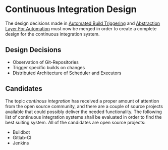 # Continuous Integration Design
The design decisions made in [Automated Build
Triggering](buildserver.md#automated-build-triggering) and [Abstraction Layer
For Automation](buildserver.md#abstraction-layer-for-automation) must now be
merged in order to create a complete design for the continuous integration
system.

## Design Decisions
* Observation of Git-Repositories
* Trigger specific builds on changes
* Distributed Architecture of Scheduler and Executors


## Candidates
The topic *continous integration* has received a proper amount of attention from
the open source community, and there are a couple of source projects available
that could possibly deliver the needed functionality. The following list of
continuous integration systems shall be evaluated in order to find the best
suiting system. All of the candidates are open source projects:

* Buildbot
* Gitlab-CI
* Jenkins
